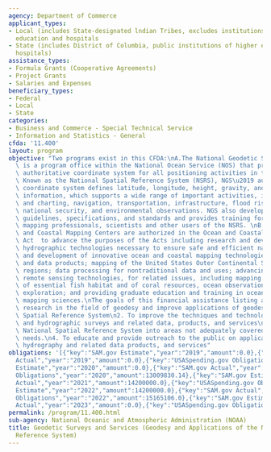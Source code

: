 ```yaml
---
agency: Department of Commerce
applicant_types:
- Local (includes State-designated lndian Tribes, excludes institutions of higher
  education and hospitals
- State (includes District of Columbia, public institutions of higher education and
  hospitals)
assistance_types:
- Formula Grants (Cooperative Agreements)
- Project Grants
- Salaries and Expenses
beneficiary_types:
- Federal
- Local
- State
categories:
- Business and Commerce - Special Technical Service
- Information and Statistics - General
cfda: '11.400'
layout: program
objective: "Two programs exist in this CFDA:\nA.The National Geodetic Survey (NGS)\
  \ is a program office within the National Ocean Service (NOS) that provides the\
  \ authoritative coordinate system for all positioning activities in the Nation.\
  \ Known as the National Spatial Reference System (NSRS), NGS\u2019 authoritative\
  \ coordinate system defines latitude, longitude, height, gravity, and shoreline\
  \ information, which supports a wide range of important activities, including mapping\
  \ and charting, navigation, transportation, infrastructure, flood risk determination,\
  \ national security, and environmental observations. NGS also develops industry\
  \ guidelines, specifications, and standards and provides training for surveyors,\
  \ mapping professionals, scientists and other users of the NSRS. \nB. Joint Ocean\
  \ and Coastal Mapping Centers are authorized in the Ocean and Coastal Mapping Integration\
  \ Act  to advance the purposes of the Acts including research and development of\
  \ hydrographic technologies necessary to ensure safe and efficient navigation; research\
  \ and development of innovative ocean and coastal mapping technologies, equipment,\
  \ and data products; mapping of the United States Outer Continental Shelf and other\
  \ regions; data processing for nontraditional data and uses; advancing the use of\
  \ remote sensing technologies, for related issues, including mapping and assessment\
  \ of essential fish habitat and of coral resources, ocean observations, and ocean\
  \ exploration; and providing graduate education and training in ocean and coastal\
  \ mapping sciences.\nThe goals of this financial assistance listing are\n1. To conduct\
  \ research in the field of geodesy and improve applications of geodesy and the National\
  \ Spatial Reference System\n2. To improve the techniques and technology of geodetic\
  \ and hydrographic surveys and related data, products, and services\n3. Extend the\
  \ National Spatial Reference System into areas not adequately covered to meet infrastructure\
  \ needs.\n4. To educate and provide outreach to the public on applications of geodesy,\
  \ hydrography and related data products, and services"
obligations: '[{"key":"SAM.gov Estimate","year":"2019","amount":0.0},{"key":"SAM.gov
  Actual","year":"2019","amount":0.0},{"key":"USASpending.gov Obligations","year":"2019","amount":11528777.03},{"key":"SAM.gov
  Estimate","year":"2020","amount":0.0},{"key":"SAM.gov Actual","year":"2020","amount":4000000.0},{"key":"USASpending.gov
  Obligations","year":"2020","amount":13009830.14},{"key":"SAM.gov Estimate","year":"2021","amount":3999998.0},{"key":"SAM.gov
  Actual","year":"2021","amount":14200000.0},{"key":"USASpending.gov Obligations","year":"2021","amount":14110173.0},{"key":"SAM.gov
  Estimate","year":"2022","amount":14200000.0},{"key":"SAM.gov Actual","year":"2022","amount":22200000.0},{"key":"USASpending.gov
  Obligations","year":"2022","amount":15165106.0},{"key":"SAM.gov Estimate","year":"2023","amount":20200000.0},{"key":"SAM.gov
  Actual","year":"2023","amount":0.0},{"key":"USASpending.gov Obligations","year":"2023","amount":0.0}]'
permalink: /program/11.400.html
sub-agency: National Oceanic and Atmospheric Administration (NOAA)
title: Geodetic Surveys and Services (Geodesy and Applications of the National Geodetic
  Reference System)
---
```

